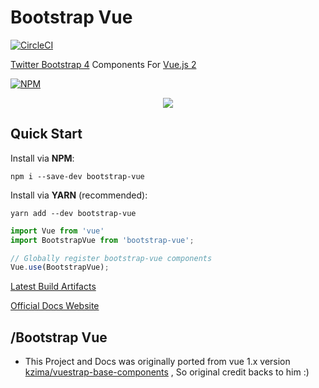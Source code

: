 # Bootstrap Vue
[![CircleCI](https://circleci.com/gh/bootstrap-vue/bootstrap-vue.svg?style=svg)](https://circleci.com/gh/bootstrap-vue/bootstrap-vue)

[Twitter Bootstrap 4](https://v4-alpha.getbootstrap.com/) Components For [Vue.js 2](https://vuejs.org/)

[![NPM](https://nodei.co/npm/bootstrap-vue.png?downloads=true&downloadRank=true&stars=true)](https://npmjs.com/bootstrap-vue/)

<p align="center"><img src="https://github.com/pi0/bootstrap-vue/raw/master/banner.png"></p>


## Quick Start

Install via **NPM**:   

```npm i --save-dev bootstrap-vue```

Install via **YARN** (recommended):   

```yarn add --dev bootstrap-vue```


```js
import Vue from 'vue'
import BootstrapVue from 'bootstrap-vue';

// Globally register bootstrap-vue components
Vue.use(BootstrapVue);
````

[Latest Build Artifacts](https://circleci.com/api/v1/project/bootstrap-vue/bootstrap-vue/latest/artifacts)

[Official Docs Website](https://bootstrap-vue.github.io/)

## /Bootstrap Vue
+ This Project and Docs was originally ported from vue 1.x version
 [kzima/vuestrap-base-components](https://github.com/kzima/vuestrap-base-components)
 , So original credit backs to him :)
